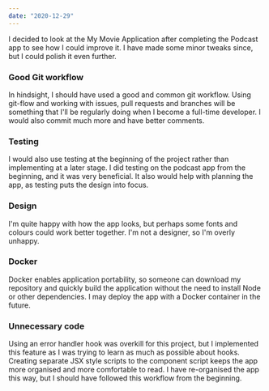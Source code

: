 ```yaml
---
date: "2020-12-29"
---
```


I decided to look at the My Movie Application after completing the Podcast app to see how I could improve it. I have made some minor tweaks since, but I could polish it even further.

### Good Git workflow

In hindsight, I should have used a good and common git workflow. Using git-flow and working with issues, pull requests and branches will be something that I'll be regularly doing when I become a full-time developer. I would also commit much more and have better comments.

### Testing

I would also use testing at the beginning of the project rather than implementing at a later stage. I did testing on the podcast app from the beginning, and it was very beneficial. It also would help with planning the app, as testing puts the design into focus.

### Design

I'm quite happy with how the app looks, but perhaps some fonts and colours could work better together. I'm not a designer, so I'm overly unhappy.

### Docker

Docker enables application portability, so someone can download my repository and quickly build the application without the need to install Node or other dependencies. I may deploy the app with a Docker container in the future.

### Unnecessary code

Using an error handler hook was overkill for this project, but I implemented this feature as I was trying to learn as much as possible about hooks. Creating separate JSX style scripts to the component script keeps the app more organised and more comfortable to read. I have re-organised the app this way, but I should have followed this workflow from the beginning.
